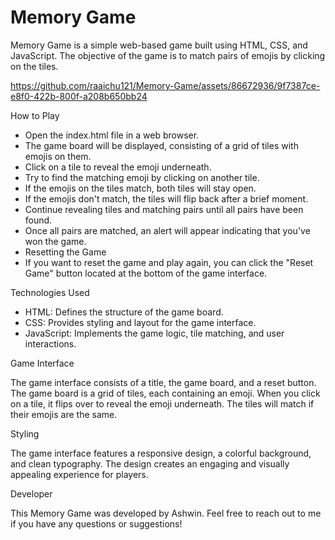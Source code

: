 # Memory Game

Memory Game is a simple web-based game built using HTML, CSS, and JavaScript. The objective of the game is to match pairs of emojis by clicking on the tiles.

https://github.com/raaichu121/Memory-Game/assets/86672936/9f7387ce-e8f0-422b-800f-a208b650bb24

How to Play
-  Open the index.html file in a web browser.
-  The game board will be displayed, consisting of a grid of tiles with emojis on them.
-  Click on a tile to reveal the emoji underneath.
-  Try to find the matching emoji by clicking on another tile.
-  If the emojis on the tiles match, both tiles will stay open.
-  If the emojis don't match, the tiles will flip back after a brief moment.
-  Continue revealing tiles and matching pairs until all pairs have been found.
-  Once all pairs are matched, an alert will appear indicating that you've won the game.
-  Resetting the Game
-  If you want to reset the game and play again, you can click the "Reset Game" button located at the bottom of the game interface.

Technologies Used
-  HTML: Defines the structure of the game board.
-  CSS: Provides styling and layout for the game interface.
-  JavaScript: Implements the game logic, tile matching, and user interactions.

Game Interface

The game interface consists of a title, the game board, and a reset button. The game board is a grid of tiles, each containing an emoji. When you click on a tile, it flips over to reveal the emoji underneath. The tiles will match if their emojis are the same.

Styling

The game interface features a responsive design, a colorful background, and clean typography. The design creates an engaging and visually appealing experience for players.

Developer

This Memory Game was developed by Ashwin. Feel free to reach out to me if you have any questions or suggestions!
